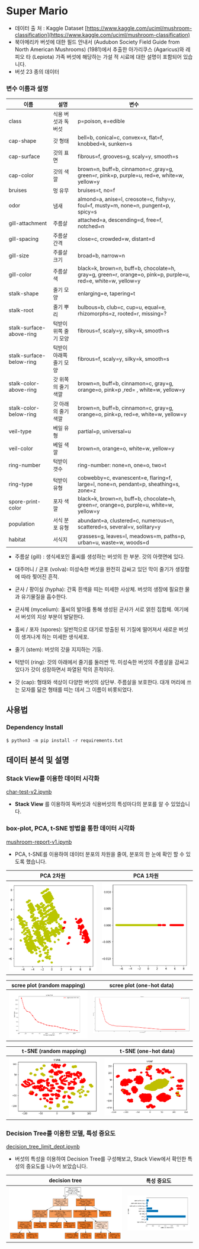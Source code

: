 # Super Mario

- 데이터 출 처 : Kaggle  Dataset [https://www.kaggle.com/uciml/mushroom-classification](https://www.kaggle.com/uciml/mushroom-classification)
- 북아메리카 버섯에 대한 필드 안내서 (Audubon Society Field Guide from North American Mushrooms) (1981)에서 추출한 아가리쿠스 (Agaricus)와 레 피오 타 (Lepiota) 가족 버섯에 해당하는 가설 적 시료에 대한 설명이 포함되어 있습니다.
- 버섯 23 종의 데이터

### 변수 이름과 설명

|이름|설명|변수|
|------|------|------|
|class|식용 버섯과 독 버섯|p=poison, e=edible|
|cap-shape|갓 형태|bell=b, conical=c, convex=x, flat=f, knobbed=k, sunken=s|
|cap-surface|갓의 표면|fibrous=f, grooves=g, scaly=y, smooth=s|
|cap-color|갓의 색깔|brown=n, buff=b, cinnamon=c ,gray=g, green=r, pink=p, purple=u, red=e, white=w, yellow=y|
|bruises|멍 유무|bruises=t, no=f|
|odor|냄새|almond=a, anise=l, creosote=c, fishy=y, foul=f, musty=m, none=n, pungent=p, spicy=s
|gill-attachment|주름살|attached=a, descending=d, free=f, notched=n|
|gill-spacing|주름살 간격|close=c, crowded=w, distant=d|
|gill-size|주를살 크기|broad=b, narrow=n|
|gill-color|주름살 색|black=k, brown=n, buff=b, chocolate=h, gray=g,  green=r, orange=o, pink=p, purple=u, red=e, white=w, yellow=y|
|stalk-shape|줄기 모양|enlarging=e, tapering=t|
|stalk-root|줄기 뿌리|bulbous=b, club=c, cup=u, equal=e, rhizomorphs=z, rooted=r, missing=?|
|stalk-surface-above-ring|턱받이 위쪽 줄기 모양|fibrous=f, scaly=y, silky=k, smooth=s|
|stalk-surface-below-ring|턱받이 아래쪽 줄기 모양|fibrous=f, scaly=y, silky=k, smooth=s|
|stalk-color-above-ring|갓 위쪽의 줄기 색깔|brown=n, buff=b, cinnamon=c, gray=g, orange=o, pink=p ,red= , white=w, yellow=y|
|stalk-color-below-ring|갓 아래의 줄기 색깔|brown=n, buff=b, cinnamon=c, gray=g, orange=o, pink=p, red=e, white=w, yellow=y|
|veil-type|베일 유형|partial=p, universal=u|
|veil-color|베일 색깔|brown=n, orange=o, white=w, yellow=y|
|ring-number|턱받이 갯수|ring-number: none=n, one=o, two=t|
|ring-type|턱받이 유형|cobwebby=c, evanescent=e, flaring=f, large=l, none=n, pendant=p, sheathing=s, zone=z|
|spore-print-color|포자 색깔|black=k, brown=n, buff=b, chocolate=h, green=r, orange=o, purple=u, white=w, yellow=y|
|population|서식 분포 유형|abundant=a, clustered=c, numerous=n, scattered=s, several=v, solitary=y|
|habitat|서식지|grasses=g, leaves=l, meadows=m, paths=p, urban=u, waste=w, woods=d|

- 주름살 (gill) : 생식세포인 홀씨를 생성하는 버섯의 한 부분. 갓의 아랫면에 있다.

- 대주머니 / 균포 (volva): 미성숙한 버섯을 완전히 감싸고 있던 막이 줄기가 생장함에 따라 찢어진 흔적.

- 균사 / 팡이실 (hypha): 간혹 흰색을 띠는 미세한 사상체. 버섯의 생장에 필요한 물과 유기물질을 흡수한다.

- 균사체 (mycelium): 홀씨의 발아를 통해 생성된 균사가 서로 얽힌 집합체. 여기에서 버섯의 지상 부분이 발달한다.

- 홀씨 / 포자 (spores):  일반적으로 대기로 방출된 뒤 기질에 떨어져서 새로운 버섯이 생겨나게 하는 미세한 생식세포.

- 줄기 (stem): 버섯의 갓을 지지하는 기둥.

- 턱받이 (ring): 갓의 아래에서 줄기를 둘러싼 막. 미성숙한 버섯의 주름살을 감싸고 있다가 갓이 성장하면서 파열된 막의 흔적이다.

- 갓 (cap): 형태와 색상이 다양한 버섯의 상단부. 주름살을 보호한다. 대개 머리에 쓰는 모자를 닮은 형태를 띠는 데서 그 이름이 비롯되었다.

## 사용법
### Dependency Install
    $ python3 -m pip install -r requirements.txt

## 데이터 분석 및 설명

### Stack View를 이용한 데이터 시각화
[char-test-v2.ipynb](https://github.com/Data-Competition/Super-Mario/blob/dev/char-test-v2.ipynb)

- **Stack View** 를 이용하여 독버섯과 식용버섯의 특성마다의 분포를 알 수 있었습니다.

### box-plot, PCA, t-SNE 방법을 통한 데이터 시각화
[mushroom-report-v1.ipynb](https://github.com/Data-Competition/Super-Mario/blob/dev/mushroom-report-v1.ipynb)

<!-- TODO: box-plot, PCA, t-SNE 를 이용한 시각화를 통해 알 수 있는 점 -->
<!-- TODO: 나머지 도표에 대한 설 -->
- PCA, t-SNE를 이용하여 데이터 분포의 차원을 줄여, 분포의 한 눈에 확인 할 수 있도록 했습니다.

|PCA 2차원|PCA 1차원|
|--------------|--------------|
|![2diPCA](./feature_plot/2d-PCA.png)|![1diPCA](./feature_plot/1d-PCA.png)|

|scree plot (random mapping)|scree plot (one-hot data)|
|--------|--------------|
|![2diPCA](./feature_plot/scree_plot.png)|![1diPCA](./feature_plot/scree_plot-with-one-hot.png)|

|t-SNE (random mapping)|t-SNE (one-hot data)|
|--------------|--------------|
![t-SNE](./feature_plot/t-SNE.png) | ![t-SNE-one-hot](./feature_plot/t-SNE-with-one-hot.png)


<!-- TODO
one-hot-encoding 을 했을 때의 장점과 쓰임새
### one-hot-encoding 
-->

### Decision Tree를 이용한 모델, 특성 중요도
[decision_tree_limit_dept.ipynb](https://github.com/Data-Competition/Super-Mario/blob/dev/decision_tree_limit_dept.ipynb)

- 버섯의 특성을 이용하여 Decision Tree를 구성해보고, Stack View에서 확인한 특성의 중요도를 나누어 보았습니다.

|decision tree|특성 중요도|
|---------------|----------------|
|![decision tree](./feature_plot/decisionTree.png)|![important](./feature_plot/feature_importance.png)|

<!-- TODO
나머지 모델에 대한 설명
-->
